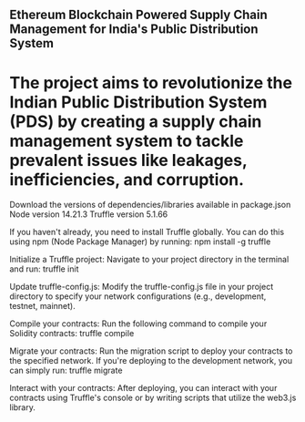 ## Ethereum Blockchain Powered Supply Chain Management for India's Public Distribution System
# The project aims to revolutionize the Indian Public Distribution System (PDS) by creating a supply chain management system to tackle prevalent issues like leakages, inefficiencies, and corruption.

Download the versions of dependencies/libraries available in package.json
Node version 14.21.3
Truffle version 5.1.66

If you haven't already, you need to install Truffle globally. You can do this using npm (Node Package Manager) by running:
npm install -g truffle

Initialize a Truffle project: Navigate to your project directory in the terminal and run:
truffle init

Update truffle-config.js: Modify the truffle-config.js file in your project directory to specify your network configurations (e.g., development, testnet, mainnet).

Compile your contracts: Run the following command to compile your Solidity contracts:
truffle compile

Migrate your contracts: Run the migration script to deploy your contracts to the specified network. If you're deploying to the development network, you can simply run:
truffle migrate

Interact with your contracts: After deploying, you can interact with your contracts using Truffle's console or by writing scripts that utilize the web3.js library.

